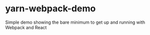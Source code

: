 # yarn-webpack-demo

Simple demo showing the bare minimum to get up and running with Webpack and React
